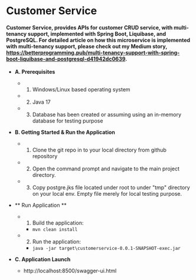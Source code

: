 # Customer Service

#### Customer Service, provides APIs for customer CRUD service, with multi-tenancy support, implemented with Spring Boot, Liquibase, and PostgreSQL.  For detailed article on how this microservice is implemented with multi-tenancy support, please check out my Medium story, https://betterprogramming.pub/multi-tenancy-support-with-spring-boot-liquibase-and-postgresql-d41942dc0639.

* **A. Prerequisites**

    *
        1. Windows/Linux based operating system
        
    *
        2. Java 17
        
    *
        3. Database has been created or assuming using an in-memory database for testing purpose
        


* **B. Getting Started & Run the Application**

    *
        1. Clone the git repo in to your local directory from github repository

    *
        2. Open the command prompt and navigate to the main project directory.

    *
        3. Copy postgre.jks file located under root to under "tmp" directory on your local env. Empty file merely for
           local testing purpose.


* ** Run Application **

    *
        1. Build the application:

        * `mvn clean install`

    *
        2. Run the application:

        * `java -jar target\customerservice-0.0.1-SNAPSHOT-exec.jar`


* **C. Application Launch**
    * http://localhost:8500/swagger-ui.html
  
